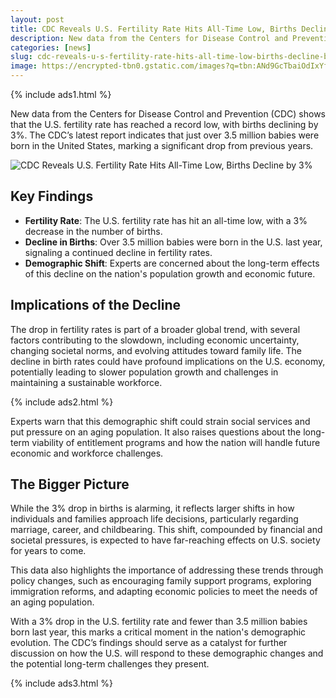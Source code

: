 ```yaml
---
layout: post
title: CDC Reveals U.S. Fertility Rate Hits All-Time Low, Births Decline by 3%
description: New data from the Centers for Disease Control and Prevention (CDC) shows that the U.S. fertility rate has reached a record low, with births declining by 3%
categories: [news]
slug: cdc-reveals-u-s-fertility-rate-hits-all-time-low-births-decline-by-3
image: https://encrypted-tbn0.gstatic.com/images?q=tbn:ANd9GcTbaiOdIxYfws-YC8ksVY1ovvsLumBTXIQIqA&s
---
```


{% include ads1.html %}

New data from the Centers for Disease Control and Prevention (CDC) shows that the U.S. fertility rate has reached a record low, with births declining by 3%. The CDC’s latest report indicates that just over 3.5 million babies were born in the United States, marking a significant drop from previous years.

![CDC Reveals U.S. Fertility Rate Hits All-Time Low, Births Decline by 3%](https://i.dailymail.co.uk/1s/2018/10/17/04/5108784-0-image-a-5_1539748811446.jpg "CDC Reveals U.S. Fertility Rate Hits All-Time Low, Births Decline by 3%")

## Key Findings

- **Fertility Rate**: The U.S. fertility rate has hit an all-time low, with a 3% decrease in the number of births.
- **Decline in Births**: Over 3.5 million babies were born in the U.S. last year, signaling a continued decline in fertility rates.
- **Demographic Shift**: Experts are concerned about the long-term effects of this decline on the nation's population growth and economic future.

## Implications of the Decline

The drop in fertility rates is part of a broader global trend, with several factors contributing to the slowdown, including economic uncertainty, changing societal norms, and evolving attitudes toward family life. The decline in birth rates could have profound implications on the U.S. economy, potentially leading to slower population growth and challenges in maintaining a sustainable workforce.

{% include ads2.html %}

Experts warn that this demographic shift could strain social services and put pressure on an aging population. It also raises questions about the long-term viability of entitlement programs and how the nation will handle future economic and workforce challenges.

## The Bigger Picture

While the 3% drop in births is alarming, it reflects larger shifts in how individuals and families approach life decisions, particularly regarding marriage, career, and childbearing. This shift, compounded by financial and societal pressures, is expected to have far-reaching effects on U.S. society for years to come.

This data also highlights the importance of addressing these trends through policy changes, such as encouraging family support programs, exploring immigration reforms, and adapting economic policies to meet the needs of an aging population.

With a 3% drop in the U.S. fertility rate and fewer than 3.5 million babies born last year, this marks a critical moment in the nation's demographic evolution. The CDC’s findings should serve as a catalyst for further discussion on how the U.S. will respond to these demographic changes and the potential long-term challenges they present.


{% include ads3.html %}
